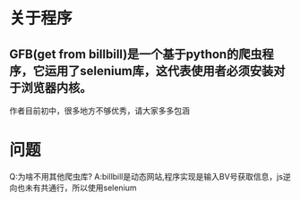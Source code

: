 

关于程序
=========
GFB(get from billbill)是一个基于python的爬虫程序，它运用了selenium库，这代表使用者必须安装对于浏览器内核。
----

作者目前初中，很多地方不够优秀，请大家多多包涵

问题
======
Q:为啥不用其他爬虫库?
A:billbill是动态网站,程序实现是输入BV号获取信息，js逆向也未有共通行，所以使用selenium
